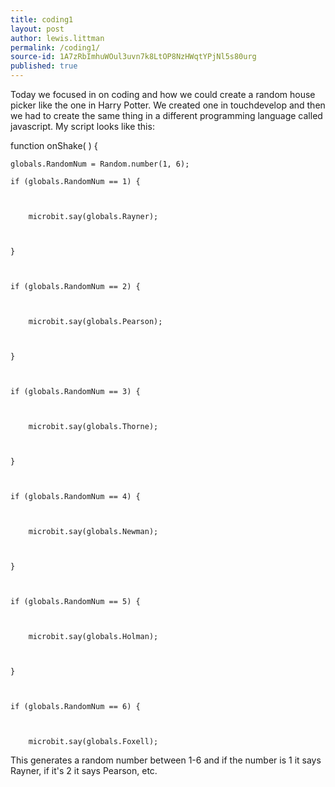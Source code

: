 ```yaml
---
title: coding1
layout: post
author: lewis.littman
permalink: /coding1/
source-id: 1A7zRbImhuWOul3uvn7k8LtOP8NzHWqtYPjNl5s80urg
published: true
---
```

Today we focused in on coding and how we could create a random house picker like the one in Harry Potter. We created one in touchdevelop and then we had to create the same thing in a different programming language called javascript. My script looks like this:

function onShake(  ) {

	globals.RandomNum = Random.number(1, 6);

	if (globals.RandomNum == 1) {

		

		microbit.say(globals.Rayner);

		

	}

	

	if (globals.RandomNum == 2) {

		

		microbit.say(globals.Pearson);

		

	}

	

	if (globals.RandomNum == 3) {

		

		microbit.say(globals.Thorne);

		

	}

	

	if (globals.RandomNum == 4) {

		

		microbit.say(globals.Newman);

		

	}

	

	if (globals.RandomNum == 5) {

		

		microbit.say(globals.Holman);

		

	}

	

	if (globals.RandomNum == 6) {

		

		microbit.say(globals.Foxell);

This generates a random number between 1-6 and if the number is 1 it says Rayner, if it's 2 it says Pearson, etc.

